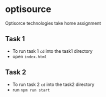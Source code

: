 # optisource
Optisorce technologies take home assignment


## Task  1
- To run task 1 `cd` into the task1 directory 
- open `index.html`

## Task 2
- To run task 2 `cd` into the task2 directory
- run `npm run start`
